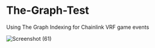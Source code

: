 # The-Graph-Test
Using The Graph Indexing for Chainlink VRF game events

![Screenshot (61)](https://user-images.githubusercontent.com/80631704/173940260-d99a8237-4f26-4152-bf57-1aa3ddd54c11.png)
